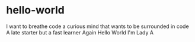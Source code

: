# hello-world
I want to breathe code
a curious mind that wants to be surrounded in code
A late starter but a fast learner
Again Hello World I'm Lady A

